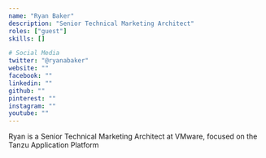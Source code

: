 ```yaml
---
name: "Ryan Baker"
description: "Senior Technical Marketing Architect"
roles: ["guest"]
skills: []

# Social Media
twitter: "@ryanabaker"
website: ""
facebook: ""
linkedin: ""
github: ""
pinterest: ""
instagram: ""
youtube: ""
---
```

<!-- markdownlint-disable MD041-->
Ryan is a Senior Technical Marketing Architect at VMware, focused on the Tanzu Application Platform

<!--more-->
